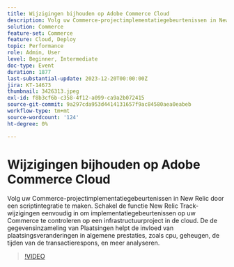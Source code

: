 ```yaml
---
title: Wijzigingen bijhouden op Adobe Commerce Cloud
description: Volg uw Commerce-projectimplementatiegebeurtenissen in New Relic door een scriptintegratie te maken. Schakel de functie New Relic Track-wijzigingen eenvoudig in om implementatiegebeurtenissen op uw Commerce te controleren op een infrastructuurproject in de cloud. De de gegevensinzameling van Plaatsingen helpt de invloed van plaatsingsveranderingen in algemene prestaties, zoals cpu, geheugen, de tijden van de transactierespons, en meer analyseren.
solution: Commerce
feature-set: Commerce
feature: Cloud, Deploy
topic: Performance
role: Admin, User
level: Beginner, Intermediate
doc-type: Event
duration: 1877
last-substantial-update: 2023-12-20T00:00:00Z
jira: KT-14673
thumbnail: 3426313.jpeg
exl-id: f8b3cf6b-c358-4f12-a099-ca9a2b072415
source-git-commit: 9a297cda953d4414131657f9ac84580aea0eabeb
workflow-type: tm+mt
source-wordcount: '124'
ht-degree: 0%

---
```


# Wijzigingen bijhouden op Adobe Commerce Cloud

Volg uw Commerce-projectimplementatiegebeurtenissen in New Relic door een scriptintegratie te maken. Schakel de functie New Relic Track-wijzigingen eenvoudig in om implementatiegebeurtenissen op uw Commerce te controleren op een infrastructuurproject in de cloud. De de gegevensinzameling van Plaatsingen helpt de invloed van plaatsingsveranderingen in algemene prestaties, zoals cpu, geheugen, de tijden van de transactierespons, en meer analyseren.

>[!VIDEO](https://video.tv.adobe.com/v/3456451/?learn=on&captions=dut)
